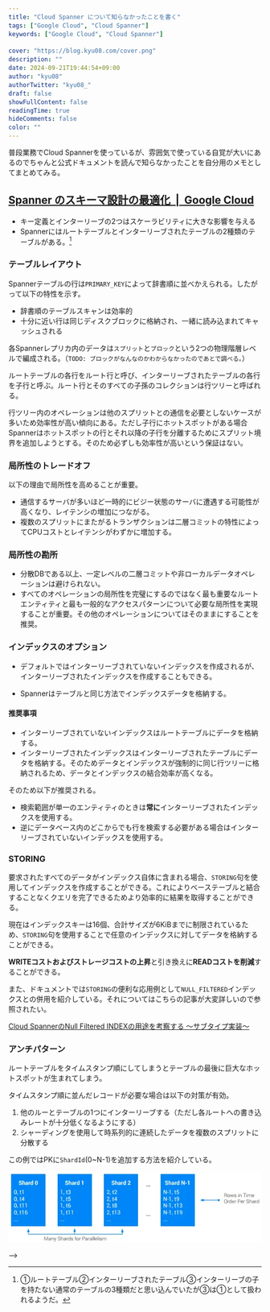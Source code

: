 ```yaml
---
title: "Cloud Spanner について知らなかったことを書く"
tags: ["Google Cloud", "Cloud Spanner"]
keywords: ["Google Cloud", "Cloud Spanner"]

cover: "https://blog.kyu08.com/cover.png"
description: ""
date: 2024-09-21T19:44:54+09:00
author: "kyu08"
authorTwitter: "kyu08_"
draft: false
showFullContent: false
readingTime: true
hideComments: false
color: ""
---
```


普段業務でCloud Spannerを使っているが、雰囲気で使っている自覚が大いにあるのでちゃんと公式ドキュメントを読んで知らなかったことを自分用のメモとしてまとめてみる。

## [Spanner のスキーマ設計の最適化  |  Google Cloud](https://cloud.google.com/spanner/docs/whitepapers/optimizing-schema-design?hl=ja#tradeoffs_of_locality)
- キー定義とインターリーブの2つはスケーラビリティに大きな影響を与える
- Spannerにはルートテーブルとインターリーブされたテーブルの2種類のテーブルがある。[^1]

### テーブルレイアウト
Spannerテーブルの行は`PRIMARY_KEY`によって辞書順に並べかえられる。したがって以下の特性を示す。

- 辞書順のテーブルスキャンは効率的
- 十分に近い行は同じディスクブロックに格納され、一緒に読み込まれてキャッシュされる

各Spannerレプリカ内のデータは`スプリット`と`ブロック`という2つの物理階層レベルで編成される。（`TODO: ブロックがなんなのかわからなかったのであとで調べる。`）

ルートテーブルの各行をルート行と呼び、インターリーブされたテーブルの各行を子行と呼ぶ。ルート行とそのすべての子孫のコレクションは行ツリーと呼ばれる。

<!-- textlint-disable ja-technical-writing/no-doubled-joshi -->
行ツリー内のオペレーションは他のスプリットとの通信を必要としないケースが多いため効率性が高い傾向にある。ただし子行にホットスポットがある場合Spannerはホットスポットの行とそれ以降の子行を分離するためにスプリット境界を追加しようとする。そのため必ずしも効率性が高いという保証はない。
<!-- textlint-disable ja-technical-writing/no-doubled-joshi -->

### 局所性のトレードオフ
以下の理由で局所性を高めることが重要。

- 通信するサーバが多いほど一時的にビジー状態のサーバに遭遇する可能性が高くなり、レイテンシの増加につながる。
- 複数のスプリットにまたがるトランザクションは二層コミットの特性によってCPUコストとレイテンシがわずかに増加する。

### 局所性の勘所
- 分散DBである以上、一定レベルの二層コミットや非ローカルデータオペレーションは避けられない。
- すべてのオペレーションの局所性を完璧にするのではなく最も重要なルートエンティティと最も一般的なアクセスパターンについて必要な局所性を実現することが重要。その他のオペレーションについてはそのままにすることを推奨。

### インデックスのオプション
<!-- textlint-disable ja-technical-writing/ja-no-redundant-expression -->
- デフォルトではインターリーブされていないインデックスを作成されるが、インターリーブされたインデックスを作成することもできる。
<!-- textlint-disable ja-technical-writing/ja-no-redundant-expression -->
- Spannerはテーブルと同じ方法でインデックスデータを格納する。

#### 推奨事項
- インターリーブされていないインデックスはルートテーブルにデータを格納する。
- インターリーブされたインデックスはインターリーブされたテーブルにデータを格納する。そのためデータとインデックスが強制的に同じ行ツリーに格納されるため、データとインデックスの結合効率が高くなる。

そのため以下が推奨される。

- 検索範囲が単一のエンティティのときは**常に**インターリーブされたインデックスを使用する。
- 逆にデータベース内のどこからでも行を検索する必要がある場合はインターリーブされていないインデックスを使用する。


### STORING
要求されたすべてのデータがインデックス自体に含まれる場合、`STORING`句を使用してインデックスを作成することができる。これによりベーステーブルと結合することなくクエリを完了できるためより効率的に結果を取得することができる。

現在はインデックスキーは16個、合計サイズが6KiBまでに制限されているため、`STORING`句を使用することで任意のインデックスに対してデータを格納することができる。

**WRITEコストおよびストレージコストの上昇**と引き換えに**READコストを削減**することができる。

また、ドキュメントでは`STORING`の便利な応用例として`NULL_FILTERED`インデックスとの併用を紹介している。それについてはこちらの記事が大変詳しいので参照されたい。

[Cloud SpannerのNull Filtered INDEXの用途を考察する 〜サブタイプ実装〜](https://zenn.dev/facengineer/articles/15e7a68fcc2fad)

### アンチパターン
ルートテーブルをタイムスタンプ順にしてしまうとテーブルの最後に巨大なホットスポットが生まれてしまう。

タイムスタンプ順に並んだレコードが必要な場合は以下の対策が有効。

1. 他のルーとテーブルの1つにインターリーブする（ただし各ルートへの書き込みレートが十分低くなるようにする）
1. シャーディングを使用して時系列的に連続したデータを複数のスプリットに分散する

この例ではPKに`ShardId`(0~N-1)を追加する方法を紹介している。

![spanner-sharding.webp](spanner-sharding.webp)



<!-- ## [スキーマ設計のベスト プラクティス  |  Spanner  |  Google Cloud](https://cloud.google.com/spanner/docs/schema-design?hl=ja#ordering_timestamp-based_keys) -->
<!---->
<!-- ## [セカンダリ インデックス  |  Spanner  |  Google Cloud](https://cloud.google.com/spanner/docs/secondary-indexes?hl=ja#add-index) -->
<!---->
<!-- ## [What DBAs need to know about Cloud Spanner: Keys and indexes | Google Cloud Blog](https://cloud.google.com/blog/products/gcp/what-dbas-need-to-know-about-cloud-spanner-part-1-keys-and-indexes/?hl=en) -->
<!---->
<!-- ## [Sharding of timestamp-ordered data in Cloud Spanner - googblogs.com](https://www.googblogs.com/sharding-of-timestamp-ordered-data-in-cloud-spanner/) -->
<!-- <!-- TODO: 本当に現在と異なりそうかチェック --> -->
<!---->
<!-- タイムスタンプ順に並んだレコードをいかに効率よく挿入、取得するかについての解説記事。2018年5月の記事なので現在とは異なる可能性があるため注意。 -->
<!---->
<!-- ## [Spanner の読み取りと書き込みのライフサイクル  |  Google Cloud](https://cloud.google.com/spanner/docs/whitepapers/life-of-reads-and-writes?hl=ja) -->
<!---->
<!-- ## [SQL のベスト プラクティス  |  Spanner  |  Google Cloud](https://cloud.google.com/spanner/docs/sql-best-practices?hl=ja#optimize-scans) -->
<!---->
<!-- ## [クエリ実行プラン  |  Spanner  |  Google Cloud](https://cloud.google.com/spanner/docs/query-execution-plans?hl=ja) -->
<!---->
<!-- ## [Cloud Spanner における各種トランザクションの使い分け](https://zenn.dev/google_cloud_jp/articles/15d34df66becfe) -->
<!---->

[^1]: ①ルートテーブル②インターリーブされたテーブル③インターリーブの子を持たない通常のテーブルの3種類だと思い込んでいたが③は①として扱われるようだ。

